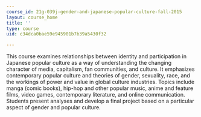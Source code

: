 ```yaml
---
course_id: 21g-039j-gender-and-japanese-popular-culture-fall-2015
layout: course_home
title: ''
type: course
uid: c34dca0bae59e945901b7b39a5430f32

---
```

This course examines relationships between identity and participation in Japanese popular culture as a way of understanding the changing character of media, capitalism, fan communities, and culture. It emphasizes contemporary popular culture and theories of gender, sexuality, race, and the workings of power and value in global culture industries. Topics include manga (comic books), hip-hop and other popular music, anime and feature films, video games, contemporary literature, and online communication. Students present analyses and develop a final project based on a particular aspect of gender and popular culture.
